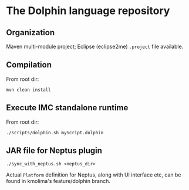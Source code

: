 # The Dolphin language repository 

## Organization

Maven multi-module project; Eclipse (eclipse2me) `.project` file available.

## Compilation
From root dir:

	mvn clean install

## Execute IMC standalone runtime
From root dir:
	
	./scripts/dolphin.sh myScript.dolphin

## JAR file for Neptus plugin

	./sync_with_neptus.sh <neptus_dir>

Actual `Platform` definition for Neptus, along with UI interface etc, can be found in kmolima's feature/dolphin branch.
